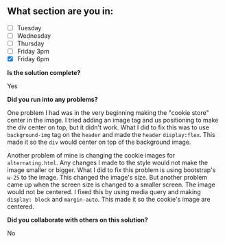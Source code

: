 ## What section are you in:

- [ ] Tuesday
- [ ] Wednesday
- [ ] Thursday
- [ ] Friday 3pm
- [x] Friday 6pm

**Is the solution complete?**

Yes

**Did you run into any problems?**

One problem I had was in the very beginning making the "cookie store" center in the image. I tried adding an image tag and us positioning to make the div center on top, but it didn't work. What I did to fix this was to use `background-img` tag on the `header` and made the `header` `display:flex`. This made it so the `div` would center on top of the background image.

Another problem of mine is changing the cookie images for `alternating.html`. Any changes I made to the style would not make the image smaller or bigger. What I did to fix this problem is using bootstrap's `w-25` to the image. This changed the image's size. But another problem came up when the screen size is changed to a smaller screen. The image would not be centered. I fixed this by using media query and making `display: block` and `margin-auto`. This made it so the cookie's image are centered.

**Did you collaborate with others on this solution?**

No
